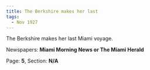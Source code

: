 ```yaml
---  
title: The Berkshire makes her last  
tags:  
  - Nov 1927  
---  
```

  
The Berkshire makes her last Miami voyage.  
  
Newspapers: **Miami Morning News or The Miami Herald**  
  
Page: **5**, Section: **N/A** 
